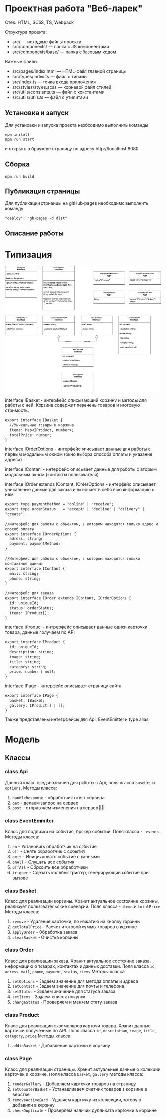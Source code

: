 # Проектная работа "Веб-ларек"

Стек: HTML, SCSS, TS, Webpack

Структура проекта:
- src/ — исходные файлы проекта
- src/components/ — папка с JS компонентами
- src/components/base/ — папка с базовым кодом

Важные файлы:
- src/pages/index.html — HTML-файл главной страницы
- src/types/index.ts — файл с типами
- src/index.ts — точка входа приложения
- src/styles/styles.scss — корневой файл стилей
- src/utils/constants.ts — файл с константами
- src/utils/utils.ts — файл с утилитами

## Установка и запуск
Для установки и запуска проекта необходимо выполнить команды

```
npm install
npm run start
```

и открыть в браузере страницу по адресу http://localhost:8080
## Сборка

```
npm run build
```

## Публикация страницы 
Для публикации стрнаицы на gitHub-pages необходимо выполнить команду

```
"deploy": "gh-pages -d dist"
```

## Описание работы
# Типизация

![alt text](<interface & type.jpg>)

interface IBasket  - интерфейс описывающий корзину и методы для работы с ней.
Корзина содержит перечень товаров и итоговую стоимость.
```
export interface IBasket {
  //Уникальные товары в корзине 
  items: Map<IProduct, number>;
  totalPrice: number;
}
```

interface IOrderOptions - интерфейс описывает данные для работы с первым модальным окном (окно выбора способа оплаты и указание адреса)

interface IContant - интерфейс описывает данные для работы с вторым модальным окном (контакты пользователя)

interface IOrder extends IContant, IOrderOptions - интерфейс описывает уникальные данные для заказа и включает в себя всю информацию о нем 
```
export type paymentMethod = "online" | "receive"; 
export type orderStatus   = "accept" | "decline" | "delivery" | "create";

//Интерфейс для работы с обьектом, в котором находятся только адрес и способ оплаты
export interface IOrderOptions {
  adress: string;
  payment: paymentMethod;
}

//Интерфейс для работы с обьектом, в котором находятся только контактные данные
export interface IContant {
  mail: string;
  phone: string;
}

//Интерфейс для заказа
export interface IOrder extends IContant, IOrderOptions {
  id: uniqueId;
  status: orderStatus;
  items: IProduct[];
}
```

interface IProduct - интрерфейс описывает данные одной карточки товара, данные получаем по API
```
export interface IProduct {
  id: uniqueId;
  description: string;
  image: string;
  title: string;
  category: string;
  price: number | null;
}
```
interface IPage - интерфейс описывает страницу сайта 
```
export interface IPage {
  basket: IBasket;
  gallery: IProduct[] | [];
}
```

Также представлены интегрфейсы для Api, EventEmitter и type alias

# Модель 
## Классы
### class Api
Данный класс предзнозначен для работы с Api, поля класса `baseUri` и `options`.
Методы класса: 
  1) `handleResponse` - обработчик ответ сервера
  2) `get` - делаем запрос на сервер
  3) `post` - отправляем изменения на сервер🤷‍♂️

### class EventEmmiter
Класс для подписки на события, брокер событий. Поля класса - `_events`.
Методы класса:
  1) `on` - Установить обработчик на событие 
  2) `off` - Снять обработчик с события
  3) `emit` - Инициировать событие с данными
  4) `onAll` - Слушать все события
  5) `offAll` - Сбросить все обработчики
  6) `trigger` - Сделать коллбек триггер, генерирующий событие при вызове 

### class Basket
Класс для реализации корзины. Хранит актуальное состояние корзины, реализует пользовательские сценарии.
Поля класса - `items` и `totalPrice`
Методы класса:
  1) `remove` -  Удаление карточки, по нажатию на кнопку корзины 
  2) `getTotalPrice` - Расчет итоговой суммы товаров в корзине
  3) `applyOrder` - Обработка заказа
  4) `clearBasket` - Очистка корзины

### class Order
Класс для реализации заказа. Хранит актуальное состояние заказа, информацию о товарах, контактах и данных доставки.
Поля класса `id`, `adress`, `mail`, `phone`, `payment`, `status`, `items`
Методы класса:
  1) `setOptions` -  Задаем значение для метода оплаты и адреса 
  2) `setContact` - Задаем значение для почты и телефона
  3) `setStatus` - Задаем значение для статуса заказа
  4) `setItems` - Задаем список покупок
  5) `changeStatus` - Проверяем и меняем стату заказа

### class Product
Класс для реализации экземпляров карточи товара. Хранит данные карточки полученные по API.
Поля класса `id`, `description`, `image`, `title`, `category`, `price`
Методы класса:
  1) `addinBasket` -  Добавление карточки в корзину 

### class Page
Класс для реализации страницы. Хранит актуальные данные о колекции карточек и корзине.
Поля класса `basket`, `gallery`
Методы класса:
  1) `renderGallery` -  Добавляем карточки товаров на страницу 
  2) `setCounterBasket` -  Устанавливаем счетчик товаров в корзине в верстке 
  3) `removeActiveCard` -  Удаляем карточку из коллекции, которую добавили в корзину 
  4) `checkDuplicate` -  Проверяем наличик дубликата карточки в корзине 
